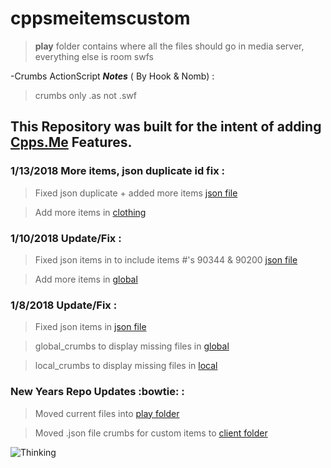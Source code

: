 # cppsmeitemscustom

> **play** folder contains where all the files should go in media server,
everything else is room swfs


-Crumbs ActionScript **_Notes_** ( By Hook & Nomb) :
>crumbs only .as not .swf


## This Repository was built for the intent of adding [Cpps.Me](http://www.cpps.me/) Features.

### 1/13/2018 More items, json duplicate id fix : ###

>Fixed json duplicate + added more items [json file](/play/v2/client/item_crumbs.json)

>Add more items in [clothing](/play/v2/content/global/clothing)

### 1/10/2018 Update/Fix : ###

>Fixed json items in to include items #'s 90344 & 90200 [json file](/play/v2/client/item_crumbs.json)

>Add more items in [global](/play/v2/content/global)

### 1/8/2018 Update/Fix : ###

>Fixed json items in [json file](/play/v2/client/item_crumbs.json)

>global_crumbs to display missing files in [global](/global_crumbs.as)

>local_crumbs to display missing files in [local](/local_crumbs.as)

### New Years Repo Updates :bowtie: : ###

>Moved current files into [play folder](/play)

>Moved .json file crumbs for custom items to [client folder](/play/v2/client)

![Thinking](https://media.giphy.com/media/a5viI92PAF89q/giphy.gif)
